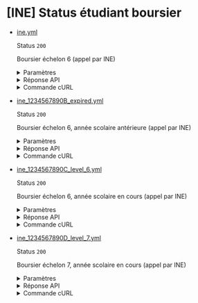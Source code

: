 # [INE] Status étudiant boursier
* [ine.yml](ine.yml)

  Status `200`

  Boursier échelon 6 (appel par INE)

  <details><summary>Paramètres</summary>
  <p>

  ```json
  {
    "ine": "1234567890A"
  }
  ```

  </p>
  </details>

  <details><summary>Réponse API</summary>
  <p>

  ```json
  {
    "data": {
      "est_boursier": true,
      "periode_versement_bourse": {
        "date_rentree": "2018-09-01",
        "duree": 12
      },
      "etablissement_etudes": {
        "nom_commune": "Marseille",
        "nom_etablissement": "Pagnol"
      },
      "echelon_bourse": {
        "echelon": "6",
        "echelon_bourse_regionale_provisoire": false
      },
      "email": "geraldine@@durand.fr",
      "identite": {
        "nom": "Durand",
        "prenoms": [
          "GERALDINE"
        ],
        "date_naissance": "1990-01-01",
        "nom_commune_naissance": "Paris",
        "sexe": "F"
      }
    },
    "links": {
    },
    "meta": {
    }
  }
  ```

  </p>
  </details>

  <details><summary>Commande cURL</summary>
  <p>

  ```bash
  curl -H "X-Api-Key: $token" \
    -G -d 'ine=1234567890A' \
    --url "https://staging.particulier.api.gouv.fr/v3/cnous/etudiant_boursier/ine"
  ```

  </p>
  </details>
* [ine_1234567890B_expired.yml](ine_1234567890B_expired.yml)

  Status `200`

  Boursier échelon 6, année scolaire antérieure (appel par INE)

  <details><summary>Paramètres</summary>
  <p>

  ```json
  {
    "ine": "1234567890B"
  }
  ```

  </p>
  </details>

  <details><summary>Réponse API</summary>
  <p>

  ```json
  {
    "data": {
      "est_boursier": true,
      "periode_versement_bourse": {
        "date_rentree": "2022-09-01",
        "duree": 12
      },
      "etablissement_etudes": {
        "nom_commune": "Toulouse",
        "nom_etablissement": "Jean Jaurès"
      },
      "echelon_bourse": {
        "echelon": "6",
        "echelon_bourse_regionale_provisoire": false
      },
      "email": "thomas.longchambon@fake.fr",
      "identite": {
        "nom": "Longchambon",
        "prenoms": [
          "THOMAS"
        ],
        "date_naissance": "2001-01-01",
        "nom_commune_naissance": "Paris",
        "sexe": "M"
      }
    },
    "links": {
    },
    "meta": {
    }
  }
  ```

  </p>
  </details>

  <details><summary>Commande cURL</summary>
  <p>

  ```bash
  curl -H "X-Api-Key: $token" \
    -G -d 'ine=1234567890B' \
    --url "https://staging.particulier.api.gouv.fr/v3/cnous/etudiant_boursier/ine"
  ```

  </p>
  </details>
* [ine_1234567890C_level_6.yml](ine_1234567890C_level_6.yml)

  Status `200`

  Boursier échelon 6, année scolaire en cours (appel par INE)

  <details><summary>Paramètres</summary>
  <p>

  ```json
  {
    "ine": "1234567890C"
  }
  ```

  </p>
  </details>

  <details><summary>Réponse API</summary>
  <p>

  ```json
  {
    "data": {
      "est_boursier": true,
      "periode_versement_bourse": {
        "date_rentree": "2023-09-01",
        "duree": 12
      },
      "etablissement_etudes": {
        "nom_commune": "Toulouse",
        "nom_etablissement": "Jean Jaurès"
      },
      "echelon_bourse": {
        "echelon": "6",
        "echelon_bourse_regionale_provisoire": false
      },
      "email": "axelle.charbonneau@fake.fr",
      "identite": {
        "nom": "Charbonneau",
        "prenoms": [
          "AXELLE"
        ],
        "date_naissance": "2001-01-01",
        "nom_commune_naissance": "Paris",
        "sexe": "F"
      }
    },
    "links": {
    },
    "meta": {
    }
  }
  ```

  </p>
  </details>

  <details><summary>Commande cURL</summary>
  <p>

  ```bash
  curl -H "X-Api-Key: $token" \
    -G -d 'ine=1234567890C' \
    --url "https://staging.particulier.api.gouv.fr/v3/cnous/etudiant_boursier/ine"
  ```

  </p>
  </details>
* [ine_1234567890D_level_7.yml](ine_1234567890D_level_7.yml)

  Status `200`

  Boursier échelon 7, année scolaire en cours (appel par INE)

  <details><summary>Paramètres</summary>
  <p>

  ```json
  {
    "ine": "1234567890D"
  }
  ```

  </p>
  </details>

  <details><summary>Réponse API</summary>
  <p>

  ```json
  {
    "data": {
      "est_boursier": true,
      "periode_versement_bourse": {
        "date_rentree": "2023-09-01",
        "duree": 12
      },
      "etablissement_etudes": {
        "nom_commune": "Toulouse",
        "nom_etablissement": "Jean Jaurès"
      },
      "echelon_bourse": {
        "echelon": "7",
        "echelon_bourse_regionale_provisoire": false
      },
      "email": "marie.montgomery@fake.fr",
      "identite": {
        "nom": "Montgomery",
        "prenoms": [
          "MARIE"
        ],
        "date_naissance": "2001-01-03",
        "nom_commune_naissance": "Paris",
        "sexe": "F"
      }
    },
    "links": {
    },
    "meta": {
    }
  }
  ```

  </p>
  </details>

  <details><summary>Commande cURL</summary>
  <p>

  ```bash
  curl -H "X-Api-Key: $token" \
    -G -d 'ine=1234567890D' \
    --url "https://staging.particulier.api.gouv.fr/v3/cnous/etudiant_boursier/ine"
  ```

  </p>
  </details>
